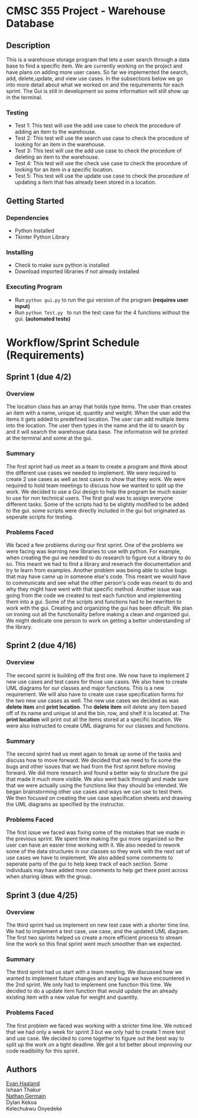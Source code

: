 # CMSC 355 Project - Warehouse Database

## Description
This is a warehouse storage program that lets a user search through a data base to find a specific item. We are currently working on the project and have plans on adding more user cases. So far we implemented the search, add, delete,update, and view use cases. In the subsections below we go into more detail about what we worked on and the requirements for each sprint. The Gui is still in development so some information will still show up in the terminal.

### Testing
- Test 1: This test will use the add use case to check the procedure of adding an item to the warehouse.
- Test 2: This test will use the search use case to check the procedure of looking for an item in the warehouse.
- Test 3: This test will use the add use case to check the procedure of deleting an item to the warehouse.
- Test 4: This test will use the check use case to check the procedure of looking for an item in a specific location.
- Test 5: This test will use the update use case to check the procedure of updating a item that has already been stored in a location.


## Getting Started

### Dependencies
- Python Installed
- Tkinter Python Library

### Installing
- Check to make sure python is installed
- Download imported libraries if not already installed

### Executing Program
 - Run ```python gui.py``` to run the gui version of the program **(requires user input)**
 - Run ```python Test.py ``` to run the test case for the 4 functions without the gui. **(automated tests)**
 


# Workflow/Sprint Schedule (Requirements)
## Sprint 1 (due 4/2)

### Overview
The location class has an array that holds type items. The user than creates an item with a name, unique id, quantity and weight. When the user add the items it gets added to predefined location. The user can add multiple items into the location. The user then types in the name and the id to search by and it will search the warehosue data base. The information will be printed at the terminal and some at the gui.

### Summary
The first sprint had us meet as a team to create a program and think about the different use cases we needed to implement. We were required to create 2 use cases as well as test cases to show that they work. We were required to hold team meetings to discuss how we wanted to split up the work. We decided to use a Gui design to help the program be much easier to use for non technical users. The first goal was to assign everyone different tasks. Some of the scripts had to be slightly modified to be added to the gui. some scripts were directly included in the gui but originated as seperate scripts for testing.

### Problems Faced
We faced a few problems during our first sprint. One of the problems we were facing was learning new libraries to use with python. For example, when creating the gui we needed to do research to figure out a library to do so. This meant we had to find a library and reserach the documentation and try to learn from examples. Another problem was being able to solve bugs that may have came up in someone else's code. This meant we would have to communicate and see what the other person's code was meant to do and why they might have went with that specific method. Another issue was going from the code we created to test each function and implementing them into a gui. Some of the scripts and functions had to be rewritten to work with the gui. Creating and organizing the gui has been dificult. We plan on ironing out all the functionality before making a clean and organized gui. We might dedicate one person to work on getting a better understanding of the library.

## Sprint 2 (due 4/16)
### Overview
The second sprint is building off the first one. We now have to implement 2 new use cases and test cases for those use cases. We also have to create UML diagrams for our classes and major functions. This is a new requirement. We will also have to create use case specification forms for the two new use cases as well. The new use cases we decided as was **delete item** and **print location**. The **delete item** will delete any item based off of its name and unique id and the bin, row, and shelf it is located at. The **print location** will print out all the items stored at a specific location. We were also instructed to create UML diagrams for our classes and functions.

### Summary
The second sprint had us meet again to break up some of the tasks and discuss how to move forward. We decided that we need to fix some the bugs and other issues that we had from the first sprint before moving forward. We did more research and found a better way to structure the gui that made it much more visible. We also went back through and made sure that we were actually using the functions like they should be intended. We began brainstorming other use cases and ways we can use to test them. We then focused on creating the use case specification sheets and drawing the UML diagrams as specified by the instructor.

### Problems Faced
The first issue we faced was fixing some of the mistakes that we made in the previous sprint. We spent time making the gui more organized so the user can have an easier time working with it. We also needed to rework some of the data structures in our classes so they work with the next set of use cases we have to implement. We also added some comments to seperate parts of the gui to help keep track of each section. Some individuals may have added more comments to help get there point across when sharing ideas with the group.

## Sprint 3 (due 4/25)
### Overview
The third sprint had us implement on new test case with a shorter time line. We had to implement a test case, use case, and the updated UML diagram. The first two sprints helped us create a more efficient process to stream line the work so this final sprint went much smoother than we expected.

### Summary
The third sprint had us start with a team meeting. We discussed how we wanted to implement future changes and any bugs we have encountered in the 2nd sprint. We only had to implement one function this time. We decided to do a update item function that would update the an already existing item with a new value for weight and quantity.

### Problems Faced
The first problem we faced was working with a stricter time line. We noticed that we had only a week for sprint 3 but we only had to create 1 more test and use case. We decided to come together to figure out the best way to split up the work on a tight deadline. We got a lot better about improving our code readibility for this sprint.

## Authors
[Evan Haaland](https://www.linkedin.com/in/evannhaaland/) </br>
Ishaan Thakur  </br>
[Nathan Germain](https://www.linkedin.com/in/nathan-germain/) </br>
Dylan Kekoa  </br>
Kelechukwu Onyedeke


